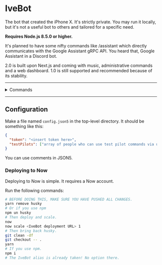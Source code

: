 # IveBot

The bot that created the iPhone X. It's strictly private. You may run it locally,  but it's not a useful bot to others and tailored for a specific need.

**Requires Node.js 8.5.0 or higher.**

It's planned to have some nifty commands like /assistant which directly communicates with the Google Assistant gRPC API. You heard that, Google Assistant in a Discord bot.

2.0 is built upon Next.js and coming with music, administrative commands and a web dashboard. 1.0 is still supported and recommended because of its stability.

<hr />
<details><summary>Commands</summary>

<br />

- `/help` and `/halp`
- `/gunfight`
- `/choose`
- `/reverse`
- `/8ball`
- `/robohash`
- `/zalgo`
- `/repeat` for test pilots
- `/request`
- `/urban`
- `/cat` and `/dog`
- `/say`
- `/version`, `/ping` and `/about`

</details>
<hr />

## Configuration

Make a file named `config.json5` in the top-level directory. It should be something like this:

```json
{
  "token": "<insert token here>",
  "testPilots": ["array of people who can use test pilot commands via user ID"]
}
```

You can use comments in JSON5.

### Deploying to Now

Deploying to Now is simple. It requires a Now account.

Run the following commands:

```bash
# BEFORE DOING THIS, MAKE SURE YOU HAVE PUSHED ALL CHANGES.
yarn remove husky
# Or if you use npm
npm un husky
# Then deploy and scale.
now
now scale <IveBot deployment URL> 1
# Then bring back husky.
git clean -df
git checkout -- .
yarn
# If you use npm.
npm i
# The IveBot alias is already taken! No option there.
```

